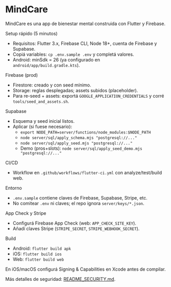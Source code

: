 # MindCare

MindCare es una app de bienestar mental construida con Flutter y Firebase.

Setup rápido (5 minutos)

- Requisitos: Flutter 3.x, Firebase CLI, Node 18+, cuenta de Firebase y Supabase.
- Copiá variables: `cp .env.sample .env` y completá valores.
- Android: minSdk = 26 (ya configurado en `android/app/build.gradle.kts`).

Firebase (prod)
- Firestore: creado y con seed mínimo.
- Storage: reglas desplegadas; assets subidos (placeholder).
- Para re-seed + assets: exportá `GOOGLE_APPLICATION_CREDENTIALS` y corré `tools/seed_and_assets.sh`.

Supabase
- Esquema y seed inicial listos.
- Aplicar (si fuese necesario):
  - `export NODE_PATH=server/functions/node_modules:$NODE_PATH`
  - `node server/sql/apply_schema.mjs "postgresql://..."`
  - `node server/sql/apply_seed.mjs "postgresql://..."`
  - Demo (pros+slots): `node server/sql/apply_seed_demo.mjs "postgresql://..."`

CI/CD
- Workflow en `.github/workflows/flutter-ci.yml` con analyze/test/build web.

Entorno
- `.env.sample` contiene claves de Firebase, Supabase, Stripe, etc.
- No comitear `.env` ni claves; el repo ignora `server/keys/*.json`.

App Check y Stripe
- Configurá Firebase App Check (web: `APP_CHECK_SITE_KEY`).
- Añadí claves Stripe (`STRIPE_SECRET`, `STRIPE_WEBHOOK_SECRET`).

Build
- Android: `flutter build apk`
- iOS: `flutter build ios`
- Web: `flutter build web`

En iOS/macOS configurá Signing & Capabilities en Xcode antes de compilar.

Más detalles de seguridad: [README_SECURITY.md](README_SECURITY.md).
